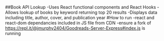 ##Book API Lookup
-Uses React functional components and React Hooks
-Allows lookup of books by keyword returning top 20 results
-Displays data including title, author, cover, and publication year
#How to run
-react and react-dom dependancies included in JS file from CDN
-ensure a fork of https://repl.it/@jmurphy2404/Goodreads-Server-Express#index.js is running